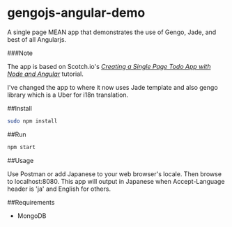 gengojs-angular-demo
===============

A single page MEAN app that demonstrates the use of Gengo, Jade, and best of all Angularjs.


###Note

The app is based on Scotch.io's [*Creating a Single Page Todo App with Node and Angular*](http://scotch.io/tutorials/javascript/creating-a-single-page-todo-app-with-node-and-angular) tutorial.

I've changed the app to where it now uses Jade template and also gengo library which is a Uber for i18n translation.

##Install

```bash
sudo npm install
```

##Run

```bash
npm start
```
##Usage

Use Postman or add Japanese to your web browser's locale. Then browse to localhost:8080.
This app will output in Japanese when Accept-Language header is 'ja' and English for others.

##Requirements

* MongoDB
